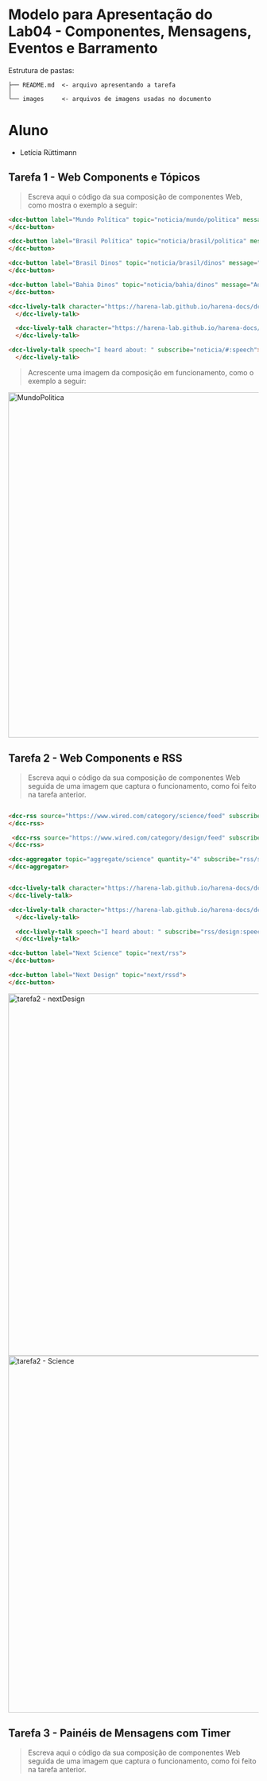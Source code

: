 # Modelo para Apresentação do Lab04 - Componentes, Mensagens, Eventos e Barramento

Estrutura de pastas:

~~~
├── README.md  <- arquivo apresentando a tarefa
│
└── images     <- arquivos de imagens usadas no documento
~~~

# Aluno
* Letícia Rüttimann

## Tarefa 1 - Web Components e Tópicos

> Escreva aqui o código da sua composição de componentes Web, como mostra o exemplo a seguir:
~~~html
<dcc-button label="Mundo Política" topic="noticia/mundo/politica" message="Aqui notícias sobre mundo política">
</dcc-button>

<dcc-button label="Brasil Política" topic="noticia/brasil/politica" message="Aqui notícias sobre Brasil política">
</dcc-button>

<dcc-button label="Brasil Dinos" topic="noticia/brasil/dinos" message="Aqui notícias sobre Brasil Dinos">
</dcc-button>

<dcc-button label="Bahia Dinos" topic="noticia/bahia/dinos" message="Aqui notícias sobre Bahia Dinos">
</dcc-button>

<dcc-lively-talk character="https://harena-lab.github.io/harena-docs/dccs/tutorial/images/doctor.png" speech="I heard about: " subscribe="#/politica:speech">
  </dcc-lively-talk>

  <dcc-lively-talk character="https://harena-lab.github.io/harena-docs/dccs/tutorial/images/nurse.png" speech="I heard about: " subscribe="noticia/brasil/#:speech">
  </dcc-lively-talk>

<dcc-lively-talk speech="I heard about: " subscribe="noticia/#:speech">
  </dcc-lively-talk>
~~~

> Acrescente uma imagem da composição em funcionamento, como o exemplo a seguir:

<img width="695" alt="MundoPolitica" src="https://user-images.githubusercontent.com/88326093/130333599-c9f9903a-510f-44de-9760-cd681ac49b57.png">

## Tarefa 2 - Web Components e RSS
> Escreva aqui o código da sua composição de componentes Web seguida de uma imagem que captura o funcionamento, como foi feito na tarefa anterior.
~~~html

<dcc-rss source="https://www.wired.com/category/science/feed" subscribe="next/rss:next" topic="rss/science">
</dcc-rss>

 <dcc-rss source="https://www.wired.com/category/design/feed" subscribe="next/rssd:next" topic="rss/design">
</dcc-rss>

<dcc-aggregator topic="aggregate/science" quantity="4" subscribe="rss/science">
</dcc-aggregator>


<dcc-lively-talk character="https://harena-lab.github.io/harena-docs/dccs/tutorial/images/doctor.png" speech="Compact: " subscribe="aggregate/science:speech">
</dcc-lively-talk>

<dcc-lively-talk character="https://harena-lab.github.io/harena-docs/dccs/tutorial/images/nurse.png" speech="I heard about: " subscribe="rss/science:speech">
  </dcc-lively-talk>

  <dcc-lively-talk speech="I heard about: " subscribe="rss/design:speech">
  </dcc-lively-talk>

<dcc-button label="Next Science" topic="next/rss">
</dcc-button>

<dcc-button label="Next Design" topic="next/rssd">
</dcc-button>
~~~

<img width="729" alt="tarefa2 - nextDesign" src="https://user-images.githubusercontent.com/88326093/130334016-84248932-6326-44ab-9d69-ba1359c468d7.png">
<img width="718" alt="tarefa2 - Science" src="https://user-images.githubusercontent.com/88326093/130334018-73dff1a1-90a1-4537-9a27-c34e2a8c2c04.png">


## Tarefa 3 - Painéis de Mensagens com Timer
> Escreva aqui o código da sua composição de componentes Web seguida de uma imagem que captura o funcionamento, como foi feito na tarefa anterior.
